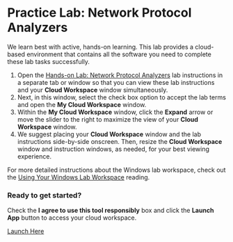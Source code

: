 # Practice Lab: Network Protocol Analyzers

We learn best with active, hands-on learning. This lab provides a cloud-based environment that contains all the software you need to complete these lab tasks successfully.

1. Open the [Hands-on Lab: Network Protocol Analyzers](https://cf-courses-data.s3.us.cloud-object-storage.appdomain.cloud/IBMSkillsNetwork-CS0204EN-Coursera/labs/Wireshark.md.html) lab instructions in a separate tab or window so that you can view these lab instructions and your **Cloud Workspace** window simultaneously.
2. Next, in this window, select the check box option to accept the lab terms and open the **My Cloud Workspace** window.
3. Within the **My Cloud Workspace** window, click the **Expand** arrow or move the slider to the right to maximize the view of your **Cloud Workspace** window.
4. We suggest placing your **Cloud Workspace** window and the lab instructions side-by-side onscreen. Then, resize the **Cloud Workspace** window and instruction windows, as needed, for your best viewing experience.&#x20;

For more detailed instructions about the Windows lab workspace, check out the [Using Your Windows Lab Workspace](https://cf-courses-data.s3.us.cloud-object-storage.appdomain.cloud/IBM-CS0111EN-SkillsNetwork/UsingyourLabSpace/UsingyourLabSpace.md.html%22%20/t%20%22\_blank%22%20/o%20%22Using%20your%20lab%20space%20reading) reading.

### **Ready to get started?**&#x20;

Check the **I agree to use this tool responsibly** box and click the **Launch App** button to access your cloud workspace.

[Launch Here](https://projects.coursera.org/run/KIC1DBO829U7QSACTBFJ)
